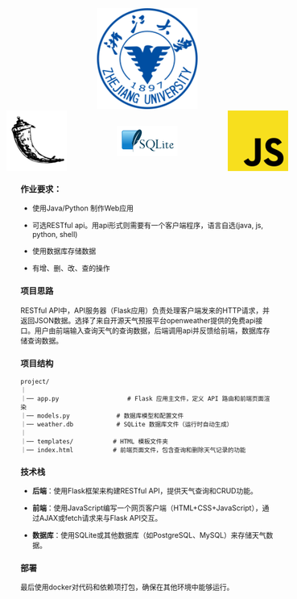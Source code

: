 



<div align="center">
  <img src="./浙江大学-logo.svg" alt="浙江大学 Logo" width="200"/>
</div>
<div style="display: flex; justify-content: center; align-items: center;">
  <!-- Left Image -->
  <img src="./Flask.svg" alt="Flask Logo" width="120" style="margin-right: 50px;" />

  <!-- Center Image -->
  <img src="./sqlite.svg" alt="SQLite Logo" width="120" style="margin: 0 50px;" />

  <!-- Right Image -->
  <img src="./js.svg" alt="JavaScript Logo" width="120" style="margin-left: 50px;" />
</div>


### 作业要求：

- 使用Java/Python 制作Web应用

- 可选RESTful api。用api形式则需要有一个客户端程序，语言自选(java, js, python, shell)

- 使用数据库存储数据

- 有增、删、改、查的操作 

### 项目思路

  RESTful API中，API服务器（Flask应用）负责处理客户端发来的HTTP请求，并返回JSON数据。选择了来自开源天气预报平台openweather提供的免费api接口。用户由前端输入查询天气的查询数据，后端调用api并反馈给前端，数据库存储查询数据。

### 项目结构

```
project/
｜
｜── app.py                   # Flask 应用主文件，定义 API 路由和前端页面渲染
｜── models.py             # 数据库模型和配置文件
｜── weather.db            # SQLite 数据库文件（运行时自动生成）
｜
｜── templates/           # HTML 模板文件夹
｜── index.html           # 前端页面文件，包含查询和删除天气记录的功能
```




### 技术栈

-	**后端**：使用Flask框架来构建RESTful API，提供天气查询和CRUD功能。

- **前端**：使用JavaScript编写一个网页客户端（HTML+CSS+JavaScript），通过AJAX或fetch请求来与Flask API交互。

-	**数据库**：使用SQLite或其他数据库（如PostgreSQL、MySQL）来存储天气数据。

### 部署

  最后使用docker对代码和依赖项打包，确保在其他环境中能够运行。
